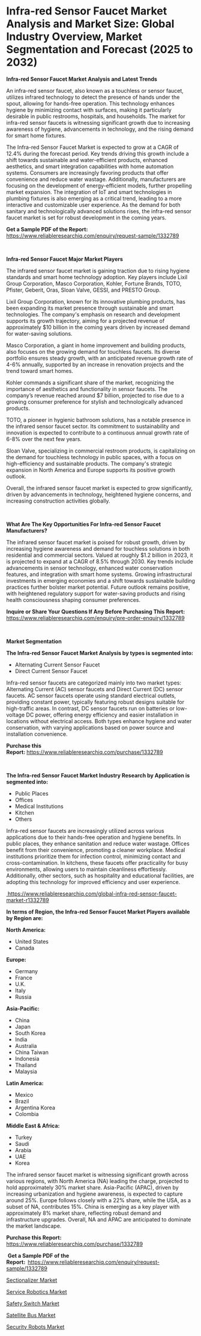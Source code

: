 <p><h1>Infra-red Sensor Faucet Market Analysis and Market Size: Global Industry Overview, Market Segmentation and Forecast (2025 to 2032)</h1></p><p><strong>Infra-red Sensor Faucet Market Analysis and Latest Trends</strong></p>
<p><p>An infra-red sensor faucet, also known as a touchless or sensor faucet, utilizes infrared technology to detect the presence of hands under the spout, allowing for hands-free operation. This technology enhances hygiene by minimizing contact with surfaces, making it particularly desirable in public restrooms, hospitals, and households. The market for infra-red sensor faucets is witnessing significant growth due to increasing awareness of hygiene, advancements in technology, and the rising demand for smart home fixtures.</p><p>The Infra-red Sensor Faucet Market is expected to grow at a CAGR of 12.4% during the forecast period. Key trends driving this growth include a shift towards sustainable and water-efficient products, enhanced aesthetics, and smart integration capabilities with home automation systems. Consumers are increasingly favoring products that offer convenience and reduce water wastage. Additionally, manufacturers are focusing on the development of energy-efficient models, further propelling market expansion. The integration of IoT and smart technologies in plumbing fixtures is also emerging as a critical trend, leading to a more interactive and customizable user experience. As the demand for both sanitary and technologically advanced solutions rises, the infra-red sensor faucet market is set for robust development in the coming years.</p></p>
<p><strong>Get a Sample PDF of the Report:&nbsp;</strong> <a href="https://www.reliableresearchiq.com/enquiry/request-sample/1332789?utm_campaign=3139&utm_medium=2&utm_source=Github&utm_content=ia&utm_term=24032025&utm_id=infra-red-sensor-faucet">https://www.reliableresearchiq.com/enquiry/request-sample/1332789</a></p>
<p>&nbsp;</p>
<p><strong>Infra-red Sensor Faucet Major Market Players</strong></p>
<p><p>The infrared sensor faucet market is gaining traction due to rising hygiene standards and smart home technology adoption. Key players include Lixil Group Corporation, Masco Corporation, Kohler, Fortune Brands, TOTO, Pfister, Geberit, Oras, Sloan Valve, GESSI, and PRESTO Group.</p><p>Lixil Group Corporation, known for its innovative plumbing products, has been expanding its market presence through sustainable and smart technologies. The company's emphasis on research and development supports its growth trajectory, aiming for a projected revenue of approximately $10 billion in the coming years driven by increased demand for water-saving solutions.</p><p>Masco Corporation, a giant in home improvement and building products, also focuses on the growing demand for touchless faucets. Its diverse portfolio ensures steady growth, with an anticipated revenue growth rate of 4-6% annually, supported by an increase in renovation projects and the trend toward smart homes.</p><p>Kohler commands a significant share of the market, recognizing the importance of aesthetics and functionality in sensor faucets. The company’s revenue reached around $7 billion, projected to rise due to a growing consumer preference for stylish and technologically advanced products.</p><p>TOTO, a pioneer in hygienic bathroom solutions, has a notable presence in the infrared sensor faucet sector. Its commitment to sustainability and innovation is expected to contribute to a continuous annual growth rate of 6-8% over the next few years.</p><p>Sloan Valve, specializing in commercial restroom products, is capitalizing on the demand for touchless technology in public spaces, with a focus on high-efficiency and sustainable products. The company's strategic expansion in North America and Europe supports its positive growth outlook.</p><p>Overall, the infrared sensor faucet market is expected to grow significantly, driven by advancements in technology, heightened hygiene concerns, and increasing construction activities globally.</p></p>
<p>&nbsp;</p>
<p><strong>What Are The Key Opportunities For Infra-red Sensor Faucet Manufacturers?</strong></p>
<p><p>The infrared sensor faucet market is poised for robust growth, driven by increasing hygiene awareness and demand for touchless solutions in both residential and commercial sectors. Valued at roughly $1.2 billion in 2023, it is projected to expand at a CAGR of 8.5% through 2030. Key trends include advancements in sensor technology, enhanced water conservation features, and integration with smart home systems. Growing infrastructural investments in emerging economies and a shift towards sustainable building practices further bolster market potential. Future outlook remains positive, with heightened regulatory support for water-saving products and rising health consciousness shaping consumer preferences.</p></p>
<p><strong>Inquire or Share Your Questions If Any Before Purchasing This Report:</strong> <a href="https://www.reliableresearchiq.com/enquiry/pre-order-enquiry/1332789?utm_campaign=3139&utm_medium=2&utm_source=Github&utm_content=ia&utm_term=24032025&utm_id=infra-red-sensor-faucet">https://www.reliableresearchiq.com/enquiry/pre-order-enquiry/1332789</a></p>
<p>&nbsp;</p>
<p><strong>Market Segmentation</strong></p>
<p><strong>The Infra-red Sensor Faucet Market Analysis by types is segmented into:</strong></p>
<p><ul><li>Alternating Current Sensor Faucet</li><li>Direct Current Sensor Faucet</li></ul></p>
<p><p>Infra-red sensor faucets are categorized mainly into two market types: Alternating Current (AC) sensor faucets and Direct Current (DC) sensor faucets. AC sensor faucets operate using standard electrical outlets, providing constant power, typically featuring robust designs suitable for high-traffic areas. In contrast, DC sensor faucets run on batteries or low-voltage DC power, offering energy efficiency and easier installation in locations without electrical access. Both types enhance hygiene and water conservation, with varying applications based on power source and installation convenience.</p></p>
<p><strong>Purchase this Report:&nbsp;</strong><a href="https://www.reliableresearchiq.com/purchase/1332789?utm_campaign=3139&utm_medium=2&utm_source=Github&utm_content=ia&utm_term=24032025&utm_id=infra-red-sensor-faucet">https://www.reliableresearchiq.com/purchase/1332789</a></p>
<p>&nbsp;</p>
<p><strong>The Infra-red Sensor Faucet Market Industry Research by Application is segmented into:</strong></p>
<p><ul><li>Public Places</li><li>Offices</li><li>Medical Institutions</li><li>Kitchen</li><li>Others</li></ul></p>
<p><p>Infra-red sensor faucets are increasingly utilized across various applications due to their hands-free operation and hygiene benefits. In public places, they enhance sanitation and reduce water wastage. Offices benefit from their convenience, promoting a cleaner workplace. Medical institutions prioritize them for infection control, minimizing contact and cross-contamination. In kitchens, these faucets offer practicality for busy environments, allowing users to maintain cleanliness effortlessly. Additionally, other sectors, such as hospitality and educational facilities, are adopting this technology for improved efficiency and user experience.</p></p>
<p><a href="https://www.reliableresearchiq.com/global-infra-red-sensor-faucet-market-r1332789?utm_campaign=3139&utm_medium=2&utm_source=Github&utm_content=ia&utm_term=24032025&utm_id=infra-red-sensor-faucet">&nbsp;https://www.reliableresearchiq.com/global-infra-red-sensor-faucet-market-r1332789</a></p>
<p><strong>In terms of Region, the Infra-red Sensor Faucet Market Players available by Region are:</strong></p>
<p>
    <p> <strong> North America: </strong>
        <ul>
            <li>United States</li>
            <li>Canada</li>
        </ul>
        </p> 
    <p> <strong> Europe: </strong>
        <ul>
            <li>Germany</li>
            <li>France</li>
            <li>U.K.</li>
            <li>Italy</li>
            <li>Russia</li>
        </ul>
        </p> 
    <p> <strong> Asia-Pacific: </strong>
        <ul>
            <li>China</li>
            <li>Japan</li>
            <li>South Korea</li>
            <li>India</li>
            <li>Australia</li>
            <li>China Taiwan</li>
            <li>Indonesia</li>
            <li>Thailand</li>
            <li>Malaysia</li>
        </ul>
        </p> 
    <p> <strong> Latin America: </strong>
        <ul>
            <li>Mexico</li>
            <li>Brazil</li>
            <li>Argentina Korea</li>
            <li>Colombia</li>
        </ul>
        </p> 
    <p> <strong> Middle East & Africa: </strong>
        <ul>
            <li>Turkey</li>
            <li>Saudi</li>
            <li>Arabia</li>
            <li>UAE</li>
            <li>Korea</li>
        </ul>
    </p>
    </p>
<p><p>The infrared sensor faucet market is witnessing significant growth across various regions, with North America (NA) leading the charge, projected to hold approximately 30% market share. Asia-Pacific (APAC), driven by increasing urbanization and hygiene awareness, is expected to capture around 25%. Europe follows closely with a 22% share, while the USA, as a subset of NA, contributes 15%. China is emerging as a key player with approximately 8% market share, reflecting robust demand and infrastructure upgrades. Overall, NA and APAC are anticipated to dominate the market landscape.</p></p>
<p><strong>Purchase this Report: </strong><a href="https://www.reliableresearchiq.com/purchase/1332789?utm_campaign=3139&utm_medium=2&utm_source=Github&utm_content=ia&utm_term=24032025&utm_id=infra-red-sensor-faucet">https://www.reliableresearchiq.com/purchase/1332789</a></p>
<p>&nbsp;<strong>Get a Sample PDF of the Report:&nbsp;&nbsp;</strong><a href="https://www.reliableresearchiq.com/enquiry/request-sample/1332789?utm_campaign=3139&utm_medium=2&utm_source=Github&utm_content=ia&utm_term=24032025&utm_id=infra-red-sensor-faucet">https://www.reliableresearchiq.com/enquiry/request-sample/1332789</a></p>
<p><strong></strong></p>
<p><p><a href="https://www.linkedin.com/pulse/exploring-sectionalizer-market-strategic-insights-oan3f?utm_campaign=3139&utm_medium=2&utm_source=Github&utm_content=ia&utm_term=24032025&utm_id=infra-red-sensor-faucet">Sectionalizer Market</a></p><p><a href="https://www.linkedin.com/pulse/service-robotics-market-scope-provide-valuable-information-wjc5f?utm_campaign=3139&utm_medium=2&utm_source=Github&utm_content=ia&utm_term=24032025&utm_id=infra-red-sensor-faucet">Service Robotics Market</a></p><p><a href="https://www.linkedin.com/pulse/safety-switch-market-opportunities-emerging-global-6hrvf?utm_campaign=3139&utm_medium=2&utm_source=Github&utm_content=ia&utm_term=24032025&utm_id=infra-red-sensor-faucet">Safety Switch Market</a></p><p><a href="https://www.linkedin.com/pulse/satellite-bus-market-size-growth-96-cagr-from-2025-2032-industry-7xg2f?utm_campaign=3139&utm_medium=2&utm_source=Github&utm_content=ia&utm_term=24032025&utm_id=infra-red-sensor-faucet">Satellite Bus Market</a></p><p><a href="https://www.linkedin.com/pulse/revenue-analysis-growth-forecast-security-robots-market-tz36f?utm_campaign=3139&utm_medium=2&utm_source=Github&utm_content=ia&utm_term=24032025&utm_id=infra-red-sensor-faucet">Security Robots Market</a></p></p>